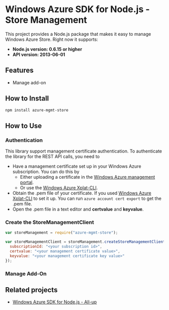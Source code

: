 # Windows Azure SDK for Node.js - Store Management

This project provides a Node.js package that makes it easy to manage Windows Azure Store. Right now it supports:
- **Node.js version: 0.6.15 or higher**
- **API version: 2013-06-01**

## Features

- Manage add-on

## How to Install

```bash
npm install azure-mgmt-store
```

## How to Use

### Authentication

This library support management certificate authentication. To authenticate the library for the REST API calls, you need to
* Have a management certificate set up in your Windows Azure subscription. You can do this by
  * Either uploading a certificate in the [Windows Azure management portal](https://manage.windowsazure.com).
  * Or use the [Windows Azure Xplat-CLI](https://github.com/WindowsAzure/azure-sdk-tools-xplat).
* Obtain the .pem file of your certificate. If you used [Windows Azure Xplat-CLI](https://github.com/WindowsAzure/azure-sdk-tools-xplat) to set it up. You can run ``azure account cert export`` to get the .pem file.
* Open the .pem file in a text editor and **certvalue** and **keyvalue**.

### Create the StoreManagementClient

```javascript
var storeManagement = require("azure-mgmt-store");

var storeManagementClient = storeManagement.createStoreManagementClient({
  subscriptionId: "<your subscription id>",
  certvalue: "<your management certificate value>",
  keyvalue: "<your management certificate key value>"
});
```

### Manage Add-On

## Related projects

- [Windows Azure SDK for Node.js - All-up](https://github.com/WindowsAzure/azure-sdk-for-node)
